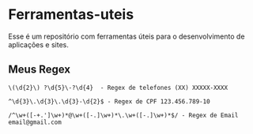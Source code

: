# Ferramentas-uteis

Esse é um repositório com ferramentas úteis para o desenvolvimento de aplicações e sites. 

## Meus Regex 
```
\(\d{2}\) ?\d{5}\-?\d{4}  - Regex de telefones (XX) XXXXX-XXXX

^\d{3}\.\d{3}\.\d{3}-\d{2}$ - Regex de CPF 123.456.789-10

/^\w+([-+.']\w+)*@\w+([-.]\w+)*\.\w+([-.]\w+)*$/ - Regex de Email email@gmail.com

```
